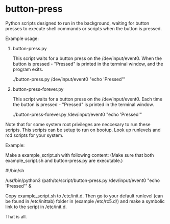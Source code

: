 # button-press
Python scripts designed to run in the background, waiting for button presses to execute
shell commands or scripts when the button is pressed.

Example usage:

1.  button-press.py

    This script waits for a button press on the /dev/input/event0.
    When the button is pressed - "Pressed" is printed in the terminal window,
    and the program exits.

    ./button-press.py /dev/input/event0 "echo 'Pressed'"

2.  button-press-forever.py

    This script waits for a button press on the /dev/input/event0.
    Each time the button is pressed - "Pressed" is printed in the terminal window.

    ./button-press-forever.py /dev/input/event0 "echo 'Pressed'"

Note that for some system root privileges are neccesary to run these scripts.
This scripts can be setup to run on bootup. Look up runlevels and rcd scripts for your system.

Example:

Make a example_script.sh with following content:
(Make sure that both example_script.sh and button-press.py are executable.)

#!/bin/sh

/usr/bin/python3 /path/to/script/button-press.py /dev/input/event0 "echo 'Pressed'" &


Copy example_script.sh to /etc/init.d. Then go to your default runlevel (can be found in /etc/inittab)
folder in (example /etc/rc5.d/) and make a symbolic link to the script in /etc/init.d.

That is all.